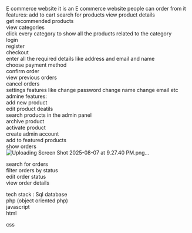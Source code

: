 E commerce website 
it is an E commerce website people can order from it 
features: 
add to cart 
search for products 
view product details <br>
get recommended products <br>
view categories <br>
click every category to show all the products related to the category<br>
login <br>
register <br>
checkout <br>
enter all the required details like address and email and name <br>
choose payment method <br>
confirm order <br>
view previous orders <br>
cancel orders<br> 
settings features like change password change name change email etc<br>
admine features:<br>
 add new product<br>
 edit product deatils <br>
 search products in the admin panel <br>
 archive product <br>
 activate product <br>
 create admin account <br>
 add to featured products <br>
 show orders <br>![Uploading Screen Shot 2025-08-07 at 9.27.40 PM.png…]()

 search for orders <br>
 filter orders by status<br>
 edit order status <br>
 view order details <br>

tech stack :
Sql database <br>
php (object oriented php)<br>
javascript <br>
html<br>

css<br>

